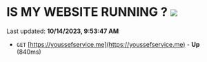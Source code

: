 # IS MY WEBSITE RUNNING ? [![](https://img.shields.io/static/v1?label=Sponsor&message=%E2%9D%A4&logo=GitHub&color=%23fe8e86)](https://github.com/sponsors/<username>)

Last updated: **10/14/2023, 9:53:47 AM**

- `GET` [https://youssefservice.me](https://youssefservice.me) - **Up** (840ms)
